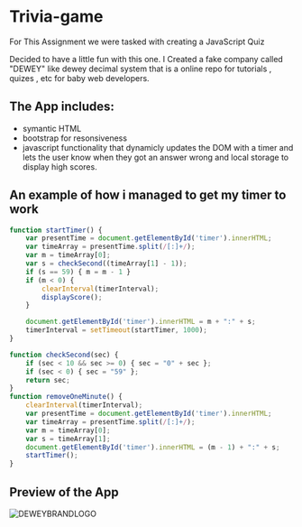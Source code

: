 # Trivia-game

For This Assignment we were tasked with creating a JavaScript Quiz

Decided to have a little fun with this one. I Created a fake company called "DEWEY" like dewey decimal system that is a online repo for tutorials , quizes , etc for baby web developers. 

## The App includes:

* symantic HTML
* bootstrap for resonsiveness 
* javascript functionality that dynamicly updates the DOM with a timer and lets the user know when they got an answer wrong and local storage to display high scores. 

## An example of how i managed to get my timer to work 

```javascript
function startTimer() {
    var presentTime = document.getElementById('timer').innerHTML;
    var timeArray = presentTime.split(/[:]+/);
    var m = timeArray[0];
    var s = checkSecond((timeArray[1] - 1));
    if (s == 59) { m = m - 1 }
    if (m < 0) {
        clearInterval(timerInterval);
        displayScore();
    }

    document.getElementById('timer').innerHTML = m + ":" + s;
    timerInterval = setTimeout(startTimer, 1000);
}

function checkSecond(sec) {
    if (sec < 10 && sec >= 0) { sec = "0" + sec }; 
    if (sec < 0) { sec = "59" };
    return sec;
}
function removeOneMinute() {
    clearInterval(timerInterval);
    var presentTime = document.getElementById('timer').innerHTML;
    var timeArray = presentTime.split(/[:]+/);
    var m = timeArray[0];
    var s = timeArray[1];
    document.getElementById('timer').innerHTML = (m - 1) + ":" + s;
    startTimer();
}
```
 ## Preview of the App 
 
 ![DEWEYBRANDLOGO](./images/Triviagame.gif)

 